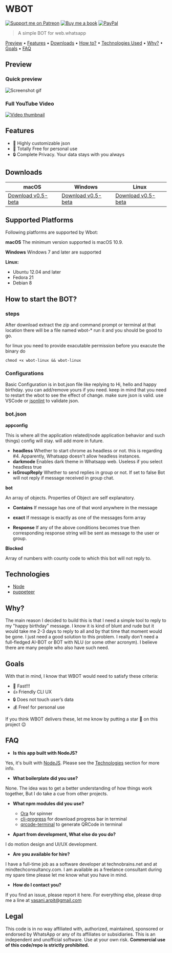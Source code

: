 # WBOT

  [![Support me on Patreon][badge_patreon]][patreon] [![Buy me a book][badge_amazon]][amazon] [![PayPal][badge_paypal]][paypal-donations] 


> A simple BOT for web.whatsapp

<a href="#preview">Preview</a> •
<a href="#features">Features</a> •
<a href="#downloads">Downloads</a> •
<a href="#how-to-start-the-bot">How to?</a> •
<a href="#technologies">Technologies Used</a> •
<a href="#why">Why?</a> •
<a href="#goals">Goals</a> •
<a href="#faq">FAQ</a>

## Preview

### Quick preview
![Screenshot gif](https://user-images.githubusercontent.com/6497827/50764700-988a2f80-1299-11e9-8fe3-eafc3e10149f.gif)

### Full YouTube Video

[![Video thumbnail](https://img.youtube.com/vi/y7LAbdoNBJA/0.jpg)](https://www.youtube.com/watch?v=y7LAbdoNBJA)

## Features

* 🎨 Highly customizable json
* 💯 Totally Free for personal use
* 🔒 Complete Privacy. Your data stays with you always

## Downloads

macOS | Windows | Linux
-----------------| ---| ---|
[Download v0.5-beta](https://github.com/vasani-arpit/WBOT/releases/download/v0.5-beta/WBOT-mac-0.5.zip) | [Download v0.5-beta](https://github.com/vasani-arpit/WBOT/releases/download/v0.5-beta/WBOT-win-0.5.zip) | [Download v0.5-beta](https://github.com/vasani-arpit/WBOT/releases/download/v0.5-beta/WBOT-linux-0.5.zip)


## Supported Platforms
Following platforms are supported by Wbot:

**macOS**
The minimum version supported is macOS 10.9.

**Windows**
Windows 7 and later are supported

**Linux:**

- Ubuntu 12.04 and later
- Fedora 21
- Debian 8

## How to start the BOT?

### steps

After download extract the zip and command prompt or terminal at that location there will be a file named wbot-* run it and you should be good to go.

for linux you need to provide exacutable permission before you exacute the binary do
```
chmod +x wbot-linux && wbot-linux
```

### Configurations 

Basic Configuration is in bot.json file like replying to Hi, hello and happy birthday. you can add/remove yours if you need. keep in mind that you need to restart the wbot to see the effect of change. make sure json is valid. use VSCode or [jsonlint](https://jsonlint.com/) to validate json.

### bot.json 

**appconfig**

This is where all the application related(node application behavior and such things) config will stay. will add more in future.

- **headless** Whether to start chrome as headless or not. this is regarding #4. Apparently, Whatsapp doesn't allow headless instances.
- **darkmode** Enables dark theme in Whatsapp web. Useless if you select headless true
- **isGroupReply** Whether to send replies in group or not. If set to false Bot will not reply if message received in group chat.

**bot**

An array of objects. Properties of Object are self explanatory. 

- **Contains** If message has one of that word anywhere in the message
- **exact** If message is exactly as one of the messages form array

- **Response** If any of the above conditions becomes true then corresponding response string will be sent as message to the user or group.

**Blocked**

Array of numbers with county code to which this bot will not reply to.

## Technologies
* [Node](https://nodejs.org/en/)
* [puppeteer](https://github.com/GoogleChrome/puppeteer)


## Why?

The main reason I decided to build this is that I need a simple tool to reply to my "happy birthday" message. I know it is kind of blunt and rude but it would take me 2-3 days to reply to all and by that time that moment would be gone. I just need a good solution to this problem. I really don't need a full-fledged AI-BOT or BOT with NLU (or some other acronym). I believe there are many people who also have such need.

## Goals
With that in mind, I know that WBOT would need to satisfy these criteria:

* 🚀 Fast!!!
* 👍 Friendly CLI UX
* 🔒 Does not touch user’s data
* 💰 Free! for personal use

If you think WBOT delivers these, let me know by putting a star 🌟 on this project 😉


## FAQ

* **Is this app built with NodeJS?**

Yes, it's built with [NodeJS](https://nodejs.org/en/). Please see the [Technologies](#technologies) section for more info.

* **What boilerplate did you use?**

None. The idea was to get a better understanding of how things work together, But I do take a cue from other projects.

* **What npm modules did you use?**

  - [Ora](https://www.npmjs.com/package/ora) for spinner 
  - [cli-progress](https://www.npmjs.com/package/cli-progress) for download progress bar in terminal
  - [qrcode-terminal](https://www.npmjs.com/package/qrcode-terminal) to generate QRCode in terminal 


* **Apart from development, What else do you do?**

I do motion design and UI/UX development.

* **Are you available for hire?**

I have a full-time job as a software developer at technobrains.net and at mindtechconsultancy.com. I am available as a freelance consultant during my spare time please let me know what you have in mind.

* **How do I contact you?**

If you find an issue, please report it here. For everything else, please drop me a line at vasani.arpit@gmail.com


[badge_paypal]: https://user-images.githubusercontent.com/6497827/53698092-42032280-3dfe-11e9-8054-1597c62d344e.png
[badge_patreon]: https://user-images.githubusercontent.com/6497827/53698102-4af3f400-3dfe-11e9-9749-4104ceb6ea3c.png
[badge_amazon]: https://user-images.githubusercontent.com/6497827/53698105-51826b80-3dfe-11e9-9e63-b14ad6ad7c19.png

[patreon]: https://www.patreon.com/arpit_vasani
[amazon]: http://amzn.in/iCUjhKZ
[paypal-donations]: https://www.paypal.me/arpitvasani

## Legal
This code is in no way affiliated with, authorized, maintained, sponsored or endorsed by WhatsApp or any of its affiliates or subsidiaries. This is an independent and unofficial software. Use at your own risk. **Commercial use of this code/repo is strictly prohibited.**
